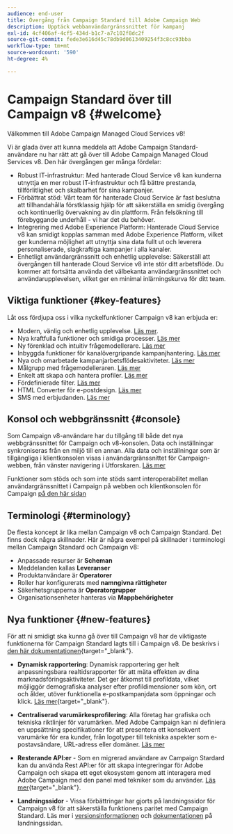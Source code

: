 ```yaml
---
audience: end-user
title: Övergång från Campaign Standard till Adobe Campaign Web
description: Upptäck webbanvändargränssnittet för kampanj
exl-id: 4cf406af-4cf5-434d-b1c7-a7c102f8dc2f
source-git-commit: fede3e616d45c78db9d0613409254f3c8cc93bba
workflow-type: tm+mt
source-wordcount: '590'
ht-degree: 4%

---
```


# Campaign Standard över till Campaign v8 {#welcome}

<!--
We are thrilled to annonce that you, as a Campaign Standard user, can now benefit from the new version of Adobe Campaign Web User Interface. The migration is seemless and will allow you to use all the intuitive features designed to simplify the creation of personalized cross-channel campaigns. Campaign Web User Interface also brings a connected canvas with Adobe Experience Platform for a unified experience.
-->

Välkommen till Adobe Campaign Managed Cloud Services v8!

Vi är glada över att kunna meddela att Adobe Campaign Standard-användare nu har rätt att gå över till Adobe Campaign Managed Cloud Services v8. Den här övergången ger många fördelar:

* Robust IT-infrastruktur: Med hanterade Cloud Service v8 kan kunderna utnyttja en mer robust IT-infrastruktur och få bättre prestanda, tillförlitlighet och skalbarhet för sina kampanjer.
* Förbättrat stöd: Vårt team för hanterade Cloud Service är fast beslutna att tillhandahålla förstklassig hjälp för att säkerställa en smidig övergång och kontinuerlig övervakning av din plattform. Från felsökning till förebyggande underhåll - vi har det du behöver.
* Integrering med Adobe Experience Platform: Hanterade Cloud Service v8 kan smidigt kopplas samman med Adobe Experience Platform, vilket ger kunderna möjlighet att utnyttja sina data fullt ut och leverera personaliserade, slagkraftiga kampanjer i alla kanaler.
* Enhetligt användargränssnitt och enhetlig upplevelse: Säkerställ att övergången till hanterade Cloud Service v8 inte stör ditt arbetsflöde. Du kommer att fortsätta använda det välbekanta användargränssnittet och användarupplevelsen, vilket ger en minimal inlärningskurva för ditt team.

<!--
As a Campaign Standard user, we now offer you a way to migrate to Adobe Campaign v8. You will benefit from both the new Campaign Web interface and the v8 console.
-->

## Viktiga funktioner {#key-features}

Låt oss fördjupa oss i vilka nyckelfunktioner Campaign v8 kan erbjuda er:

* Modern, vänlig och enhetlig upplevelse. [Läs mer](../get-started/connect-to-campaign.md).
* Nya kraftfulla funktioner och smidiga processer. [Läs mer](../get-started/user-interface.md)
* Ny förenklad och intuitiv frågemodellerare. [Läs mer](../query/query-modeler-overview.md)
* Inbyggda funktioner för kanalövergripande kampanjhantering. [Läs mer](../msg/gs-messages.md)
* Nya och omarbetade kampanjarbetsflödesaktiviteter. [Läs mer](../workflows/gs-workflows.md)
* Målgrupp med frågemodelleraren. [Läs mer](../query/query-modeler-overview.md)
* Enkelt att skapa och hantera profiler. [Läs mer](../audience/about-recipients.md)
* Fördefinierade filter. [Läs mer](../get-started/predefined-filters.md)
* HTML Converter för e-postdesign. [Läs mer](../email/existing-content.md)
* SMS med erbjudanden. [Läs mer](../msg/offers.md)

## Konsol och webbgränssnitt {#console}

Som Campaign v8-användare har du tillgång till både det nya webbgränssnittet för Campaign och v8-konsolen. Data och inställningar synkroniseras från en miljö till en annan. Alla data och inställningar som är tillgängliga i klientkonsolen visas i användargränssnittet för Campaign-webben, från vänster navigering i Utforskaren. [Läs mer](../get-started/user-interface.md#user-interface-explorer)

Funktioner som stöds och som inte stöds samt interoperabilitet mellan användargränssnittet i Campaign på webben och klientkonsolen för Campaign [på den här sidan](../get-started/capability-matrix.md)

## Terminologi {#terminology}

De flesta koncept är lika mellan Campaign v8 och Campaign Standard. Det finns dock några skillnader. Här är några exempel på skillnader i terminologi mellan Campaign Standard och Campaign v8:

<!--
* Profiles are **Recipients** in the console. [Learn more](../audience/gs-audiences-recipients.md).
* Test profiles are **Seed addresses**. [Learn more](../preview-test/test-deliveries.md).
* The delivery preparation is the **Delivery analysis**. [Learn more](../monitor/prepare-send.md).
* Audiences are **Lists**. [Learn more](../audience/gs-audiences-recipients.md).
-->

* Anpassade resurser är **Scheman**
* Meddelanden kallas **Leveranser**
* Produktanvändare är **Operatorer**
* Roller har konfigurerats med **namngivna rättigheter**
* Säkerhetsgrupperna är **Operatorgrupper**
* Organisationsenheter hanteras via **Mappbehörigheter**

## Nya funktioner {#new-features}

För att ni smidigt ska kunna gå över till Campaign v8 har de viktigaste funktionerna för Campaign Standard lagts till i Campaign v8. De beskrivs i [den här dokumentationen](https://experienceleague.adobe.com/docs/experience-cloud/campaign/campaign-standard-migration-home.html){target="_blank"}.

* **Dynamisk rapportering**: Dynamisk rapportering ger helt anpassningsbara realtidsrapporter för att mäta effekten av dina marknadsföringsaktiviteter. Det ger åtkomst till profildata, vilket möjliggör demografiska analyser efter profildimensioner som kön, ort och ålder, utöver funktionella e-postkampanjdata som öppningar och klick. [Läs mer](https://experienceleague.adobe.com/docs/experience-cloud/campaign/reporting/get-started-reporting.html){target="_blank"}.

* **Centraliserad varumärkesprofilering**: Alla företag har grafiska och tekniska riktlinjer för varumärken. Med Adobe Campaign kan ni definiera en uppsättning specifikationer för att presentera ett konsekvent varumärke för era kunder, från logotyper till tekniska aspekter som e-postavsändare, URL-adress eller domäner. [Läs mer](https://experienceleague.adobe.com/docs/experience-cloud/campaign/branding/branding-gs.html)

* **Resterande API:er** - Som en migrerad användare av Campaign Stardard kan du använda Rest API:er för att skapa integreringar för Adobe Campaign och skapa ett eget ekosystem genom att interagera med Adobe Campaign med den panel med tekniker som du använder. [Läs mer](https://experienceleague.adobe.com/docs/experience-cloud/campaign/apis/get-started-apis.html){target="_blank"}.

* **Landningssidor** - Vissa förbättringar har gjorts på landningssidor för Campaign v8 för att säkerställa funktionens paritet med Campaign Standard. Läs mer i [versionsinformationen](../rn/release-notes.md#new-24-4) och [dokumentationen](../landing-pages/get-started-lp.md) på landningssidan.

<!--
* Delivery Alerting: In addition to viewing notifications directly in Campaign, Adobe Campaign also provides an email alerting system to trigger email alerts to users or external stakeholders of important system activities. Create, manage, and receive customizable alerts and dashboards to keep track of delivery successes or failures. Adobe Campaign Delivery Alerting boosts efficiency by keeping all involved Adobe Campaign users in a company automatically informed about the delivery execution status, via email and dashboard. 

* Landing Pages: Landing pages are web forms that can be used to capture information on your audiences, offer subscriptions to a service, display data and grow your database. Landing pages can also be used for acquiring or updating existing profiles, and to set up a double opt-in mechanism, allowing you to to protect the platform from wrong or invalid email addresses, or spambots. [Learn more](../landing-pages/get-started-lp.md)
-->
